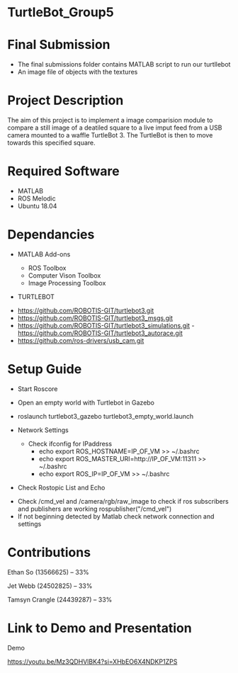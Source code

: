 # TurtleBot_Group5

# Final Submission
- The final submissions folder contains MATLAB script to run our turtllebot
- An image file of objects with the textures 


# Project Description

The aim of this project is to implement a image comparision module to compare a still image of a deatiled square to a live imput feed from a USB camera mounted to a waffle TurtleBot 3. The TurtleBot is then to move towards this specified square.


# Required Software

* MATLAB
* ROS Melodic
* Ubuntu 18.04

# Dependancies

* MATLAB Add-ons
  - ROS Toolbox
  - Computer Vison Toolbox
  - Image Processing Toolbox
    
 * TURTLEBOT
 - https://github.com/ROBOTIS-GIT/turtlebot3.git
 - https://github.com/ROBOTIS-GIT/turtlebot3_msgs.git
 - https://github.com/ROBOTIS-GIT/turtlebot3_simulations.git
 -https://github.com/ROBOTIS-GIT/turtlebot3_autorace.git
 - https://github.com/ros-drivers/usb_cam.git
   

# Setup Guide
* Start Roscore

* Open an empty world with Turtlebot in Gazebo
- roslaunch turtlebot3_gazebo turtlebot3_empty_world.launch

* Network Settings
  * Check ifconfig for IPaddress
    - echo export ROS_HOSTNAME=IP_OF_VM >> ~/.bashrc
    - echo export ROS_MASTER_URI=http://IP_OF_VM:11311 >> ~/.bashrc
    - echo export ROS_IP=IP_OF_VM >> ~/.bashrc


* Check Rostopic List and Echo
- Check /cmd_vel and /camera/rgb/raw_image to check if ros subscribers and publishers are working
  rospublisher("/cmd_vel")
- If not beginning detected by Matlab check network connection and settings

# Contributions

Ethan So (13566625) – 33%

Jet Webb	(24502825) – 33%

Tamsyn Crangle (24439287) – 33%


# Link to Demo and Presentation

Demo

https://youtu.be/Mz3QDHVlBK4?si=XHbEO6X4NDKP1ZPS

